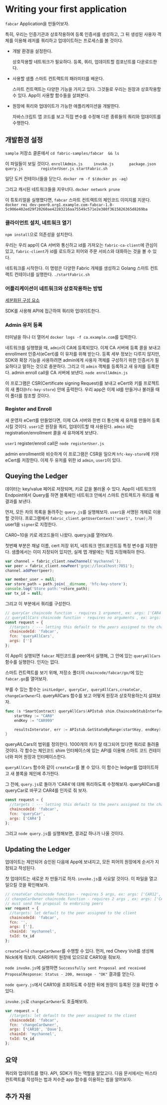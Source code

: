 # Writing your first application

[](http://hyperledger-fabric.readthedocs.io/en/latest/write_first_app.html)

`fabcar` Application을 만들어보자.

특히, 우리는 인증기관과 상호작용하여 등록 인증서를 생성하고, 그 뒤 생성된 사용자 객체를 이용해 레저를 쿼리하고 업데이트하는 프로세스를 볼 것이다.

* 개발 환경을 설정한다.

    상호작용할 네트워크가 필요하다. 등록, 쿼리, 업데이트할 컴포넌트를 다운로드한다.

* 사용할 샘플 스마트 컨트랙트의 패러미터를 배운다.

    스마트 컨트랙트는 다양한 기능을 가지고 있다. 그것들로 우리는 원장과 상호작용할 수 있다.
    App이 사용할 함수들을 살펴본다.

* 원장에 쿼리와 업데이트가 가능한 애플리케이션을 개발한다.

    자바스크립트 앱 코드를 보고 직접 변수를 수정해 다른 종류들의 쿼리와 업데이트를 수행한다.


## 개발환경 설정

`sample` 저장소 클론에서
`cd fabric-samples/fabcar  && ls`

이 파일들이 보일 것이다.
`enrollAdmin.js     invoke.js       package.json    query.js        registerUser.js startFabric.sh`

일단 도커 컨테이너들을 닫는다.
`docker rm -f $(docker ps -aq)`

그리고 캐시된 네트워크들을 지우너다.
`docker network prune`

이 튜토리얼을 실행했다면, `fabcar` 스마트 컨트랙트의 체인코드 이미지를 지운다.
`docker rmi dev-peer0.org1.example.com-fabcar-1.0-5c906e402ed29f20260ae42283216aa75549c571e2e380f3615826365d8269ba`

### 클라이언트 설치, 네트워크 열기

`npm install`으로 의존성을 설치한다.

우리는 우리 app이 CA 서버와 통신하고 id를 가져오는 `fabric-ca-client`에 관심이 있고, `fabric-client`가 id를 로드하고 피어와 주문 서비스와 대화하는 것을 볼 수 있다.

네트워크를 시작한다. 이 명령은 다양한 Fabric 개체를 생성하고 Golang 스마트 컨트랙트 컨테이너를 실행한다.
`./startFabric.sh`

### 어플리케이션이 네트워크와 상호작용하는 방법

[세분화된 구성 요소](http://hyperledger-fabric.readthedocs.io/en/latest/understand_fabcar_network.html)

SDK를 사용해 API에 접근하여 쿼리와 업데이트한다.

### Admin 유저 등록

터미널을 하나 더 열어서 `docker logs -f ca.example.com`를 입력한다.

네트워크를 실행했을 때, `admin`이 CA에 등록되었다. 이제 CA 서버에 등록 콜을 보내고 enrollment 인증서(eCert)를 이 유저를 위해 받는다. 등록 세부 정보는 다루지 않지만, SDK와 확장 기능을 사용하려면 admin에게 사용자 객체를 구성하기 위한 인증서가 필요하다고 말하는 것으로 충분하다.
그리고 이 `admin` 객체를 등록하고 새 유저를 등록한다.
admin enroll call을 CA 서버에 보낸다.
`node enrollAdmin.js`

이 프로그램은 CSR(Certificate signing Request)를 보내고 eCert와 키를 프로젝트의 새 폴더(`hfc-key-store`) 안에 출력한다. 우리 app은 이제 id를 만들거나 불러올 때 이 폴더를 참조할 것이다.

### Register and Enroll

새 운영자 eCert를 만들었다면, 이제 CA 서버와 한번 더 통신해 새 유저를 만들어 등록시킬 것이다.
`user1`은 원장을 쿼리, 업데이트할 때 사용된다. `admin` id는 registration/enrollment 콜을 새 유저에게 보낸다.

`user1` register/enroll call은
`node registerUser.js`

admin enrollment와 비슷하게 이 프로그램은 CSR을 일으켜 `hfc-key-store`에 키와 eCert를 저장한다.
이제 두 유저를 위한 id `admin`, `user1`이 있다.

## Queying the Ledger

데이터는 key/value 페어로 저장되며, 키로 값을 불러올 수 있다.
App이 네트워크의 Endpoint에서 Query를 하면 블록체인 네트워크 안에서 스마트 컨트렉트가 쿼리를 해 결과를 보낸다.

먼저, 모든 차의 목록을 돌려주는 `query.js`를 실행해보자.
`user1`을 서명된 개체로 이용할 것이다.
프로그램에서 `fabric_client.getUserContext('user1', true);`가 user1을 `signer`로 지정한다.

CAR0~10을 키로 레코드들이 나왔다.
query.js를 열어보자.

첫번째 부분은 채널 이름, cert 저장 위치, 네트워크 엔드포인트등 특정 변수를 지정한다.
샘플에서는 이미 지정되어 있지만, 실제 앱 개발에는 직접 지정해줘야 한다.

```js
var channel = fabric_client.newChannel('mychannel');
var peer = fabric_client.newPeer('grpc://localhost:7051');
channel.addPeer(peer);

var member_user = null;
var store_path = path.join(__dirname, 'hfc-key-store');
console.log('Store path:'+store_path);
var tx_id = null;
```

그리고 이 부분에서 쿼리를 구성한다.

```js
// queryCar chaincode function - requires 1 argument, ex: args: ['CAR4'],
// queryAllCars chaincode function - requires no arguments , ex: args: [''],
const request = {
  //targets : --- letting this default to the peers assigned to the channel
  chaincodeId: 'fabcar',
  fcn: 'queryAllCars',
  args: ['']
};
```

이 App이 실행되면 `fabcar` 체인코드를 peer에서 실행해, 그 안에 있는 `queryAllCars` 함수를 실행한다. 인자는 없다.

스마트 컨트랙트를 보기 위해, 저장소 폴더의 `chaincode/fabcar/go/`에 있는 `fabcar.go`를 열어보자.

부를 수 있는 함수는 `initLedger, queryCar, queryAllCars,createCar, changeCarOwner`다.
queryAllCars 함수를 보고 어떻게 원장과 상호작용하는지 살펴보자.

```go
func (s *SmartContract) queryAllCars(APIstub shim.ChaincodeStubInterface) sc.Response {
    startKey := "CAR0"
    endKey := "CAR999"

    resultsInterator, err := APIstub.GetStateByRange(startKey, endKey)
}
```

queryAlLCars의 범위를 정의한다. 1000개의 차가 잘 태그되어 있다면 쿼리로 돌려줄 것이다.
각 함수는 체인코드 shim 인터페이스에 있는 API를 이용해 스마트 코드 컨테이너와 피어 원장과 인터페이스한다.

`queryAllCars` 함수와 같이 `createCar`를 볼 수 있다. 이 함수는 ledger를 업데이트하고 새 블록을 체인에 추가한다.

그 전에, `query.js`로 돌아가 'CAR4'에 대해 쿼리하도록 수정해보자. queryAllCars를 queryCar로 바꾸고 CAR4를 인자로 줘 보자.

```js
const request = {
  //targets : --- letting this default to the peers assigned to the channel
  chaincodeId: 'fabcar',
  fcn: 'queryCar',
  args: ['CAR4']
};
```

그리고 `node query.js`를 실행해보면, 결과값 하나가 나올 것이다.

## Updating the Ledger

업데이트는 제안되어 승인된 다음에 App에 보내지고, 모든 피어의 원장에게 순서가 지정되고 작성된다.

첫 업데이트는 새로운 차 만들기로 하자.
`invoke.js`를 사요알 것이다. 이 파일을 열고 일으킬 것을 확인해보자.

```js
// createCar chaincode function - requires 5 args, ex: args: ['CAR12', 'Honda', 'Accord', 'Black', 'Tom'],
// changeCarOwner chaincode function - requires 2 args , ex: args: ['CAR10', 'Barry'],
// must send the proposal to endorsing peers
var request = {
  //targets: let default to the peer assigned to the client
  chaincodeId: 'fabcar',
  fcn: '',
  args: [''],
  chainId: 'mychannel',
  txId: tx_id
};
```

`createCar`나 `changeCarOwner`를 수행할 수 있다.
먼저, red Chevy Volt를 생성해 Nick에게 줘보자. CAR9까지 원장에 있으므로 CAR10을 줘보자.

`node invoke.js`에 실행하면
`Successfully sent Proposal and received ProposalResponse: Status - 200, message - "OK"`
결과를 얻는다.

`node query.js`에서 CAR10을 조회하도록 수정한 뒤에 원장이 등록된 것을 확인할 수 있다.

`invoke.js`로 `changeCarOwner`도 호출해보자.

```js
var request = {
  //targets: let default to the peer assigned to the client
  chaincodeId: 'fabcar',
  fcn: 'changeCarOwner',
  args: ['CAR10', 'Dave'],
  chainId: 'mychannel',
  txId: tx_id
};
```

## 요약

쿼리와 업데이트를 했다. API, SDK가 하는 역할을 알았고다.
다음 문서에서는 마스타 컨트랙트를 작성하는 법과 저수준 app 함수를 이용하는 법을 알어보자.

## 추가 자원

[](https://github.com/hyperledger/fabric-sdk-node)
[](https://chat.hyperledger.org/home)